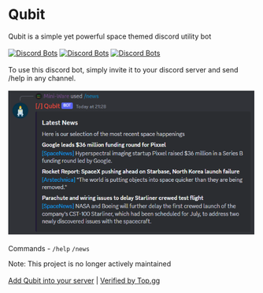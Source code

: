 # Qubit
Qubit is a simple yet powerful space themed discord utility bot</br></br>
[![Discord Bots](https://top.gg/api/widget/status/826031374766440459.svg)](https://top.gg/bot/826031374766440459)
[![Discord Bots](https://top.gg/api/widget/servers/826031374766440459.svg)](https://top.gg/bot/826031374766440459)
[![Discord Bots](https://top.gg/api/widget/owner/826031374766440459.svg)](https://top.gg/bot/826031374766440459)</br></br>
To use this discord bot, simply invite it to your discord server and send /help in any channel.</br></br>
<img src="usage.png" width="500"/><br/><br/>
Commands - `/help` `/news`</br>
<!-- More improvements will be added frequently!!</br></br> -->
Note: This project is no longer actively maintained</br></br>
 [Add Qubit into your server](https://dsc.gg/qubit) | [Verified by Top.gg](https://top.gg/bot/826031374766440459)
